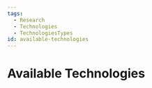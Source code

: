 ```yaml
---
tags:
  - Research
  - Technologies
  - TechnologiesTypes
id: available-technologies
---
```


# Available Technologies